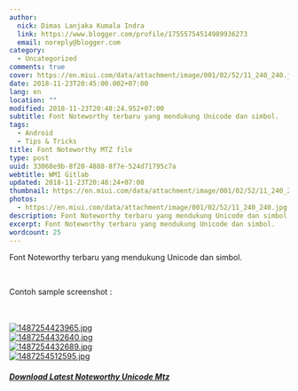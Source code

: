 ```yaml
---
author:
  nick: Dimas Lanjaka Kumala Indra
  link: https://www.blogger.com/profile/17555754514989936273
  email: noreply@blogger.com
category:
  - Uncategorized
comments: true
cover: https://en.miui.com/data/attachment/image/001/02/52/11_240_240.jpg
date: 2018-11-23T20:45:00.002+07:00
lang: en
location: ""
modified: 2018-11-23T20:48:24.952+07:00
subtitle: Font Noteworthy terbaru yang mendukung Unicode dan simbol.
tags:
  - Android
  - Tips & Tricks
title: Font Noteworthy MTZ file
type: post
uuid: 33068e9b-8f20-4888-8f7e-524d71795c7a
webtitle: WMI Gitlab
updated: 2018-11-23T20:48:24+07:00
thumbnail: https://en.miui.com/data/attachment/image/001/02/52/11_240_240.jpg
photos:
  - https://en.miui.com/data/attachment/image/001/02/52/11_240_240.jpg
description: Font Noteworthy terbaru yang mendukung Unicode dan simbol.
excerpt: Font Noteworthy terbaru yang mendukung Unicode dan simbol.
wordcount: 25
---
```


<p>    Font Noteworthy terbaru yang mendukung Unicode dan simbol. </p><br><p>    Contoh sample screenshot : </p><br><br><a href="//webmanajemen.com/page/safelink.html?url=aHR0cHM6Ly9lbi5taXVpLmNvbS9mb3J1bS5waHA/bW9kPXZpZXd0aHJlYWQmdGlkPTUwODY2MiZhaWQ9MTAyNTIxMSZmcm9tPWFsYnVtJnBhZ2U9MSZtb2JpbGU9Mg==" rel="nofollow noopener" target="_blank">    <img id="aimg_1025211" src="https://en.miui.com/data/attachment/image/001/02/52/11_240_240.jpg" alt="1487254423965.jpg" title="1487254423965.jpg"></a><br><a href="//webmanajemen.com/page/safelink.html?url=aHR0cHM6Ly9lbi5taXVpLmNvbS9mb3J1bS5waHA/bW9kPXZpZXd0aHJlYWQmdGlkPTUwODY2MiZhaWQ9MTAyNTIxMiZmcm9tPWFsYnVtJnBhZ2U9MSZtb2JpbGU9Mg==" rel="nofollow noopener" target="_blank">    <img id="aimg_1025212" src="https://en.miui.com/data/attachment/image/001/02/52/12_240_240.jpg" alt="1487254432640.jpg" title="1487254432640.jpg"></a><br><a href="//webmanajemen.com/page/safelink.html?url=aHR0cHM6Ly9lbi5taXVpLmNvbS9mb3J1bS5waHA/bW9kPXZpZXd0aHJlYWQmdGlkPTUwODY2MiZhaWQ9MTAyNTIxMyZmcm9tPWFsYnVtJnBhZ2U9MSZtb2JpbGU9Mg==" rel="nofollow noopener" target="_blank">    <img id="aimg_1025213" src="https://en.miui.com/data/attachment/image/001/02/52/13_240_240.jpg" alt="1487254432689.jpg" title="1487254432689.jpg"></a><br><a href="//webmanajemen.com/page/safelink.html?url=aHR0cHM6Ly9lbi5taXVpLmNvbS9mb3J1bS5waHA/bW9kPXZpZXd0aHJlYWQmdGlkPTUwODY2MiZhaWQ9MTAyNTIxNCZmcm9tPWFsYnVtJnBhZ2U9MSZtb2JpbGU9Mg==" rel="nofollow noopener" target="_blank">    <img id="aimg_1025214" src="https://en.miui.com/data/attachment/image/001/02/52/14_240_240.jpg" alt="1487254512595.jpg" title="1487254512595.jpg"></a><h5><a href="//webmanajemen.com/page/safelink.html?url=aHR0cHM6Ly93d3cubWVkaWFmaXJlLmNvbS9maWxlLzI0NnBpejdnazdmbmQ1aS8=" class rel="nofollow noopener" target="_blank">Download Latest Noteworthy Unicode Mtz</a></h5>